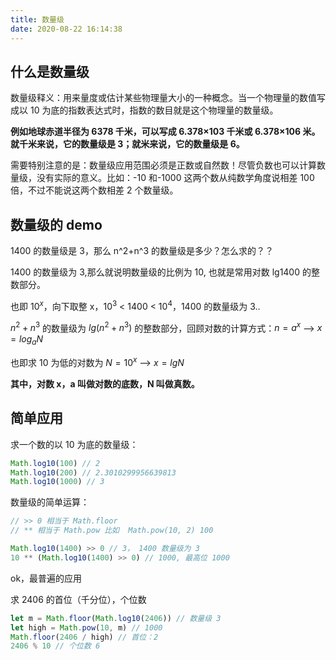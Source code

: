 ```yaml
---
title: 数量级
date: 2020-08-22 16:14:38
---
```


## 什么是数量级

数量级释义：用来量度或估计某些物理量大小的一种概念。当一个物理量的数值写成以 10 为底的指数表达式时，指数的数目就是这个物理量的数量级。

**例如地球赤道半径为 6378 千米，可以写成 6.378×103 千米或 6.378×106 米。就千米来说，它的数量级是 3；就米来说，它的数量级是 6。**

需要特别注意的是：数量级应用范围必须是正数或自然数！尽管负数也可以计算数量级，没有实际的意义。比如：-10 和-1000 这两个数从纯数学角度说相差 100 倍，不过不能说这两个数相差 2 个数量级。

## 数量级的 demo

1400 的数量级是 3，那么 n^2+n^3 的数量级是多少？怎么求的？？

1400 的数量级为 3,那么就说明数量级的比例为 10, 也就是常用对数 lg1400 的整数部分。

也即 $10^{x}$，向下取整 x，$10^3$ < 1400 < $10^4$，1400 的数量级为 3..

$n^2 + n^3$ 的数量级为 $lg(n^2+n^3)$ 的整数部分，回顾对数的计算方式：$n = a^x$ --> $x=log_aN$

也即求 10 为低的对数为 $N = 10^x$ --> $x=lgN$

**其中，对数 x，a 叫做对数的底数，N 叫做真数。**

## 简单应用

求一个数的以 10 为底的数量级：

```js
Math.log10(100) // 2
Math.log10(200) // 2.3010299956639813
Math.log10(1000) // 3
```

数量级的简单运算：

```js
// >> 0 相当于 Math.floor
// ** 相当于 Math.pow 比如  Math.pow(10, 2) 100

Math.log10(1400) >> 0 // 3， 1400 数量级为 3
10 ** (Math.log10(1400) >> 0) // 1000, 最高位 1000
```

<span class='mgreen'>ok，最普遍的应用</span>

求 2406 的首位（千分位），个位数

```js
let m = Math.floor(Math.log10(2406)) // 数量级 3
let high = Math.pow(10, m) // 1000
Math.floor(2406 / high) // 首位：2
2406 % 10 // 个位数 6
```
